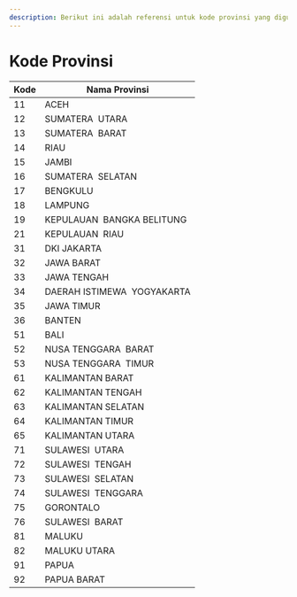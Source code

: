 ```yaml
---
description: Berikut ini adalah referensi untuk kode provinsi yang digunakan pada LS dan juga pada SSm Perizinan
---
```


# Kode Provinsi
| Kode | Nama Provinsi               |
| ---- | --------------------------- |
| 11   | ACEH                        |
| 12   | SUMATERA  UTARA             |
| 13   | SUMATERA  BARAT             |
| 14   | RIAU                        |
| 15   | JAMBI                       |
| 16   | SUMATERA  SELATAN           |
| 17   | BENGKULU                    |
| 18   | LAMPUNG                     |
| 19   | KEPULAUAN  BANGKA BELITUNG  |
| 21   | KEPULAUAN  RIAU             |
| 31   | DKI JAKARTA                 |
| 32   | JAWA BARAT                  |
| 33   | JAWA TENGAH                 |
| 34   | DAERAH ISTIMEWA  YOGYAKARTA |
| 35   | JAWA TIMUR                  |
| 36   | BANTEN                      |
| 51   | BALI                        |
| 52   | NUSA TENGGARA  BARAT        |
| 53   | NUSA TENGGARA  TIMUR        |
| 61   | KALIMANTAN BARAT            |
| 62   | KALIMANTAN TENGAH           |
| 63   | KALIMANTAN SELATAN          |
| 64   | KALIMANTAN TIMUR            |
| 65   | KALIMANTAN UTARA            |
| 71   | SULAWESI  UTARA             |
| 72   | SULAWESI  TENGAH            |
| 73   | SULAWESI  SELATAN           |
| 74   | SULAWESI  TENGGARA          |
| 75   | GORONTALO                   |
| 76   | SULAWESI  BARAT             |
| 81   | MALUKU                      |
| 82   | MALUKU UTARA                |
| 91   | PAPUA                       |
| 92   | PAPUA BARAT                 |